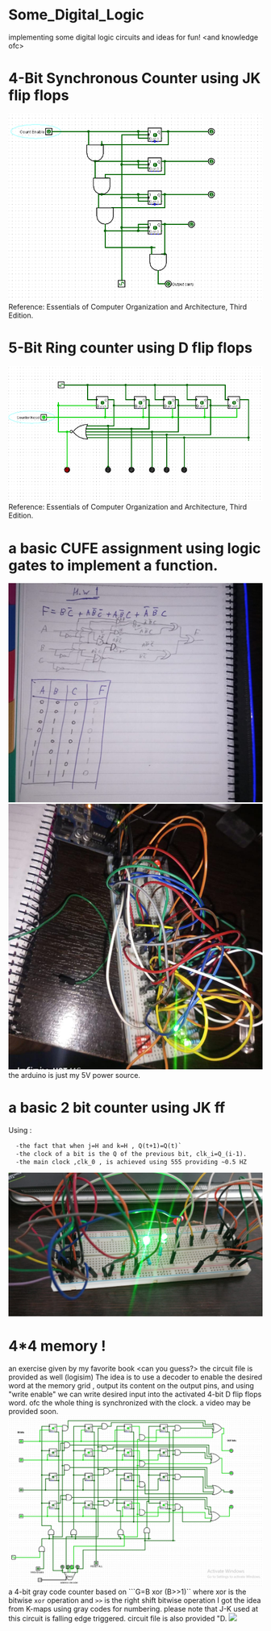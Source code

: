 # Some_Digital_Logic
implementing some digital logic circuits and ideas for fun! &lt;and knowledge ofc>
# 4-Bit Synchronous Counter using JK flip flops
![](https://github.com/Mahmoussam/Some_Digital_Logic/blob/master/4-Bit%20sync%20counter.gif)
Reference: Essentials of Computer Organization and Architecture, Third Edition.
# 5-Bit Ring counter using D flip flops
![](https://github.com/Mahmoussam/Some_Digital_Logic/blob/master/Ring%20counter.gif)
Reference: Essentials of Computer Organization and Architecture, Third Edition.
# a basic CUFE assignment using logic gates to implement a function.
![](https://github.com/Mahmoussam/Some_Digital_Logic/blob/master/digital%202.jpg)
![](https://github.com/Mahmoussam/Some_Digital_Logic/blob/master/digital%201.jpg)
the arduino is just my 5V power source.
# a basic 2 bit counter using JK ff
Using :
```
  -the fact that when j=H and k=H , Q(t+1)=Q(t)`
  -the clock of a bit is the Q of the previous bit, clk_i=Q_(i-1).
  -the main clock ,clk_0 , is achieved using 555 providing ~0.5 HZ
```
![](https://github.com/Mahmoussam/Some_Digital_Logic/blob/master/digital%203.jpg)
# 4*4 memory !
an exercise given by my favorite book <can you guess?>
the circuit file is provided as well (logisim)
The idea is to use a decoder to enable the desired word at the memory grid , output its content on the output pins,
and using "write enable" we can write desired input into the activated 4-bit D flip flops word.
ofc the whole thing is synchronized with the clock. a video may be provided soon.
![](https://github.com/Mahmoussam/Some_Digital_Logic/blob/master/Screenshot%202023-10-31%20203640.png)
a 4-bit gray code counter based on
```G=B xor (B>>1)``
where xor is the bitwise `xor` operation and `>>` is the right shift bitwise operation
I got the idea from K-maps using gray codes for numbering.
please note that J-K used at this circuit is falling edge triggered.
circuit file is also provided "D.
![](https://github.com/Mahmoussam/Some_Digital_Logic/blob/master/Screenshot%202023-11-01%20123302.png)

